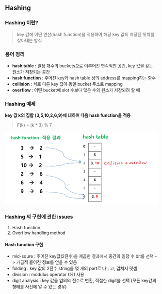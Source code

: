 ## Hashing

### Hashing 이란?
> key 값에 어떤 연산(hash function)을 적용하여 해당 key 값의 저장된 위치를 찾아내는 방식

### 용어 정리
- **hash table** : 일정 개수의 buckets으로 이루어진 연속적인 공간, key 값을 갖는 원소가 저장되는 공간
- **hash function** : 주어진 key와 hash table 상의 address를 mapping하는 함수
- **collision** : 서로 다른 key 값이 동일 bucket 주소로 mapping
- **overflow** : 어떤 bucket에 slot 수보다 많은 수의 원소가 저장돠려 할 때

### Hashing 예제
**key 값 k의 집합 {3,5,10,2,6,9}에 대하여 다음 hash function을 적용**
> F(k) = (k * 3) % 7

![hashing](./img/hashing.jpeg)

### Hashing 의 구현에 관한 issues
1) Hash function
2) Overflow handling method

#### Hash function 구현
- mid-squre : 주어진 key값(2진수)을 제곱한 결과에서 중간의 일정 수 bit를 선택 -> 가급적 흩어진 정보를 얻을 수 있음
- folding : key 값의 2진수 string을 몇 개의 part로 나누고, 겹쳐서 덧셈
- division : modulus operator (%) 사용
- digit analysis : key 값을 임의의 진수로 변환, 적절한 digit을 선택 (모든 key값의 형태를 사전에 알 수 있는 경우)

